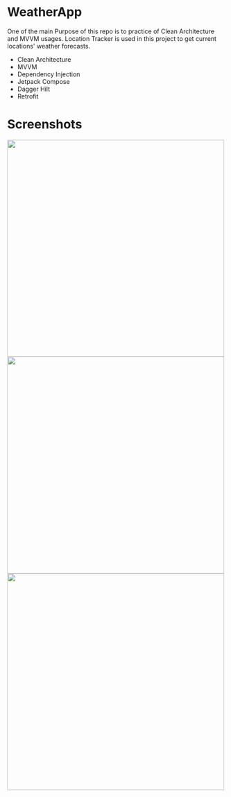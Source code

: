 # WeatherApp

One of the main Purpose of this repo is to practice of Clean Architecture and MVVM usages. 
Location Tracker is used in this project to get current locations' weather forecasts.

- Clean Architecture
- MVVM
- Dependency Injection
- Jetpack Compose
- Dagger Hilt
- Retrofit

# Screenshots

 <img src="WeatherApp/ss/s1.png" width=500>
 <img src="WeatherApp/ss/s2.png" width=500>
 <img src="WeatherApp/ss/s3.png" width=500>
